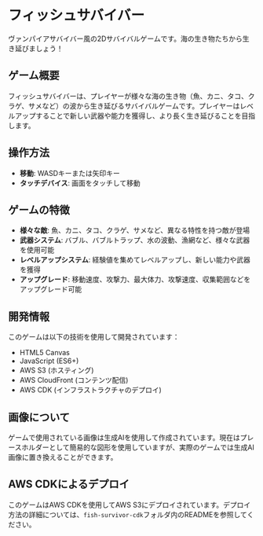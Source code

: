 # フィッシュサバイバー

ヴァンパイアサバイバー風の2Dサバイバルゲームです。海の生き物たちから生き延びましょう！

## ゲーム概要

フィッシュサバイバーは、プレイヤーが様々な海の生き物（魚、カニ、タコ、クラゲ、サメなど）の波から生き延びるサバイバルゲームです。プレイヤーはレベルアップすることで新しい武器や能力を獲得し、より長く生き延びることを目指します。

## 操作方法

- **移動**: WASDキーまたは矢印キー
- **タッチデバイス**: 画面をタッチして移動

## ゲームの特徴

- **様々な敵**: 魚、カニ、タコ、クラゲ、サメなど、異なる特性を持つ敵が登場
- **武器システム**: バブル、バブルトラップ、水の波動、漁網など、様々な武器を使用可能
- **レベルアップシステム**: 経験値を集めてレベルアップし、新しい能力や武器を獲得
- **アップグレード**: 移動速度、攻撃力、最大体力、攻撃速度、収集範囲などをアップグレード可能

## 開発情報

このゲームは以下の技術を使用して開発されています：

- HTML5 Canvas
- JavaScript (ES6+)
- AWS S3 (ホスティング)
- AWS CloudFront (コンテンツ配信)
- AWS CDK (インフラストラクチャのデプロイ)

## 画像について

ゲームで使用されている画像は生成AIを使用して作成されています。現在はプレースホルダーとして簡易的な図形を使用していますが、実際のゲームでは生成AI画像に置き換えることができます。

## AWS CDKによるデプロイ

このゲームはAWS CDKを使用してAWS S3にデプロイされています。デプロイ方法の詳細については、`fish-survivor-cdk`フォルダ内のREADMEを参照してください。